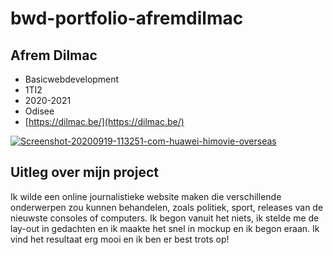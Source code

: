 # bwd-portfolio-afremdilmac
## Afrem Dilmac
* Basicwebdevelopment
* 1TI2
* 2020-2021
* Odisee
* [https://dilmac.be/](https://dilmac.be/)

<a href="https://ibb.co/k3m6C5y"><img src="https://i.ibb.co/k3m6C5y/Screenshot-20200919-113251-com-huawei-himovie-overseas.jpg" alt="Screenshot-20200919-113251-com-huawei-himovie-overseas" border="0"></a>

## Uitleg over mijn project 

Ik wilde een online journalistieke website maken die verschillende onderwerpen zou kunnen behandelen, zoals politiek, sport, releases van de nieuwste consoles of computers. Ik begon vanuit het niets, ik stelde me de lay-out in gedachten en ik maakte het snel in mockup en ik begon eraan. Ik vind het resultaat erg mooi en ik ben er best trots op!
